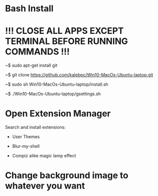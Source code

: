 # Bash Install

# !!! CLOSE ALL APPS EXCEPT TERMINAL BEFORE RUNNING COMMANDS !!!

~$ sudo apt-get install git

~$ git clone https://github.com/kalebpc/Win10-MacOs-Ubuntu-laptop.git

~$ sudo sh Win10-MacOs-Ubuntu-laptop/install.sh

~$ ./Win10-MacOs-Ubuntu-laptop/gsettings.sh

# Open Extension Manager

Search and install extensions:

- User Themes

- Blur-my-shell

- Compiz alike magic lamp effect

# Change background image to whatever you want

